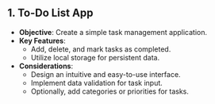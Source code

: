 ## 1. To-Do List App
   - **Objective**: Create a simple task management application.
   - **Key Features**:
      - Add, delete, and mark tasks as completed.
      - Utilize local storage for persistent data.
   - **Considerations**:
      - Design an intuitive and easy-to-use interface.
      - Implement data validation for task input.
      - Optionally, add categories or priorities for tasks.
